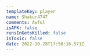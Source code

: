 ```yaml
---
templateKey: player
name: Shakur4747
comments: Awful
isAFK: false
runsInGetsKilled: false
isToxic: false
date: 2022-10-28T17:50:16.571Z
---
```

